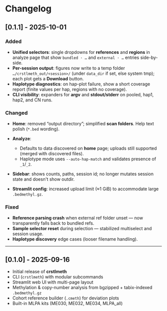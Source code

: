 # Changelog

## [0.1.1] - 2025-10-01

### Added

* **Unified selectors**: single dropdowns for **references** and **regions** in analyze page that show `bundled · …` and `external · …` entries side-by-side.
* **Per-session output**: figures now write to a temp folder `…/crstlmeth_out/<session>/` (under `data_dir` if set, else system tmp); each plot gets a **Download** button.
* **Haplotype diagnostics**: on hap-plot failure, show a short coverage report (finite values per hap, regions with no coverage).
* **CLI visibility**: expanders for **argv** and **stdout/stderr** on pooled, hap1, hap2, and CN runs.

### Changed

* **Home**: removed “output directory”; simplified **scan folders**. Help text polish (`*.bed` wording).
* **Analyze**:

  * Defaults to data discovered on **home** page; uploads still supported (merged with discovered files).
  * Haplotype mode uses `--auto-hap-match` and validates presence of `_1`/`_2`.
* **Sidebar**: shows counts, paths, session id; no longer mutates session state and doesn't show outdir.
* **Streamlit config**: increased upload limit (≈1 GiB) to accommodate large `.bedmethyl.gz`.

### Fixed

* **Reference parsing crash** when external ref folder unset — now transparently falls back to bundled refs.
* **Sample selector reset** during selection — stabilized multiselect and session usage.
* **Haplotype discovery** edge cases (looser filename handling).


---

## [0.1.0] - 2025-09-16

* Initial release of **crstlmeth**
* CLI (`crstlmeth`) with modular subcommands
* Streamlit web UI with multi-page layout
* Methylation & copy-number analysis from bgzipped + tabix-indexed `.bedmethyl.gz`
* Cohort reference builder (`.cmeth`) for deviation plots
* Built-in MLPA kits (ME030, ME032, ME034, MLPA_all)
